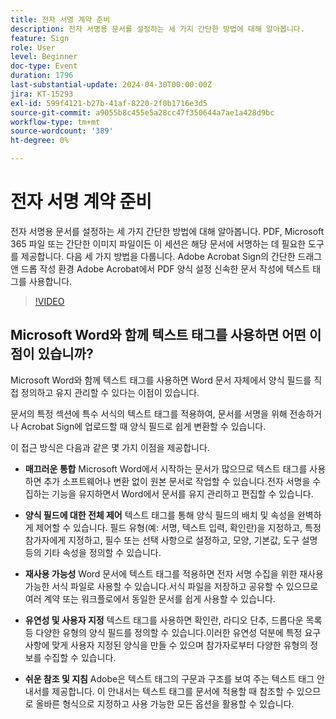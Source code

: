```yaml
---
title: 전자 서명 계약 준비
description: 전자 서명용 문서를 설정하는 세 가지 간단한 방법에 대해 알아봅니다.
feature: Sign
role: User
level: Beginner
doc-type: Event
duration: 1796
last-substantial-update: 2024-04-30T00:00:00Z
jira: KT-15293
exl-id: 599f4121-b27b-41af-8220-2f0b1716e3d5
source-git-commit: a9055b8c455e5a28cc47f350644a7ae1a428d9bc
workflow-type: tm+mt
source-wordcount: '389'
ht-degree: 0%

---
```


# 전자 서명 계약 준비

전자 서명용 문서를 설정하는 세 가지 간단한 방법에 대해 알아봅니다. PDF, Microsoft 365 파일 또는 간단한 이미지 파일이든 이 세션은 해당 문서에 서명하는 데 필요한 도구를 제공합니다. 다음 세 가지 방법을 다룹니다. Adobe Acrobat Sign의 간단한 드래그 앤 드롭 작성 환경 Adobe Acrobat에서 PDF 양식 설정 신속한 문서 작성에 텍스트 태그를 사용합니다.

>[!VIDEO](https://video.tv.adobe.com/v/3455954/?learn=on&captions=kor)

## Microsoft Word와 함께 텍스트 태그를 사용하면 어떤 이점이 있습니까?

Microsoft Word와 함께 텍스트 태그를 사용하면 Word 문서 자체에서 양식 필드를 직접 정의하고 유지 관리할 수 있다는 이점이 있습니다.

문서의 특정 섹션에 특수 서식의 텍스트 태그를 적용하여, 문서를 서명을 위해 전송하거나 Acrobat Sign에 업로드할 때 양식 필드로 쉽게 변환할 수 있습니다.

이 접근 방식은 다음과 같은 몇 가지 이점을 제공합니다.

* **매끄러운 통합** Microsoft Word에서 시작하는 문서가 많으므로 텍스트 태그를 사용하면 추가 소프트웨어나 변환 없이 원본 문서로 작업할 수 있습니다.전자 서명을 수집하는 기능을 유지하면서 Word에서 문서를 유지 관리하고 편집할 수 있습니다.

* **양식 필드에 대한 전체 제어** 텍스트 태그를 통해 양식 필드의 배치 및 속성을 완벽하게 제어할 수 있습니다. 필드 유형(예: 서명, 텍스트 입력, 확인란)을 지정하고, 특정 참가자에게 지정하고, 필수 또는 선택 사항으로 설정하고, 모양, 기본값, 도구 설명 등의 기타 속성을 정의할 수 있습니다.

* **재사용 가능성** Word 문서에 텍스트 태그를 적용하면 전자 서명 수집을 위한 재사용 가능한 서식 파일로 사용할 수 있습니다.서식 파일을 저장하고 공유할 수 있으므로 여러 계약 또는 워크플로에서 동일한 문서를 쉽게 사용할 수 있습니다.

* **유연성 및 사용자 지정** 텍스트 태그를 사용하면 확인란, 라디오 단추, 드롭다운 목록 등 다양한 유형의 양식 필드를 정의할 수 있습니다.이러한 유연성 덕분에 특정 요구 사항에 맞게 사용자 지정된 양식을 만들 수 있으며 참가자로부터 다양한 유형의 정보를 수집할 수 있습니다.

* **쉬운 참조 및 지침** Adobe은 텍스트 태그의 구문과 구조를 보여 주는 텍스트 태그 안내서를 제공합니다. 이 안내서는 텍스트 태그를 문서에 적용할 때 참조할 수 있으므로 올바른 형식으로 지정하고 사용 가능한 모든 옵션을 활용할 수 있습니다.
